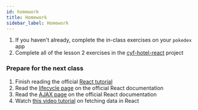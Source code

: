 ```yaml
---
id: homework
title: Homework
sidebar_label: Homework
---
```


1. If you haven't already, complete the in-class exercises on your `pokedex` app
2. Complete all of the lesson 2 exercises in the [cyf-hotel-react](https://github.com/CodeYourFuture/cyf-hotel-react#lesson-2) project

### Prepare for the next class

1. Finish reading the official [React tutorial](https://reactjs.org/tutorial/tutorial.html)
2. Read the [lifecycle page](https://reactjs.org/docs/state-and-lifecycle.html) on the official React documentation
3. Read the [AJAX page](https://reactjs.org/docs/faq-ajax.html) on the official React documentation
4. Watch [this video tutorial](https://www.youtube.com/watch?v=TxqqrNfgTto) on fetching data in React
